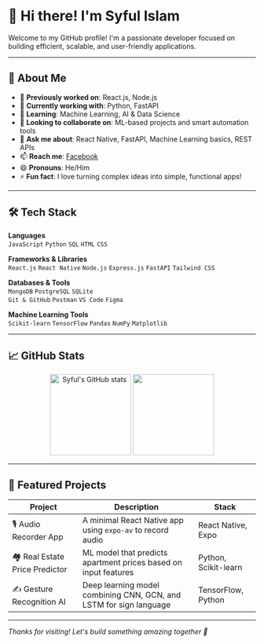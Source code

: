 # 👋 Hi there! I'm Syful Islam

Welcome to my GitHub profile! I'm a passionate developer focused on building efficient, scalable, and user-friendly applications.

---

## 🚀 About Me

- 🔭 **Previously worked on**: React.js, Node.js  
- 🌱 **Currently working with**: Python, FastAPI  
- 🤖 **Learning**: Machine Learning, AI & Data Science  
- 👯 **Looking to collaborate on**: ML-based projects and smart automation tools  
- 💬 **Ask me about**: React Native, FastAPI, Machine Learning basics, REST APIs  
- 📫 **Reach me**: [Facebook](https://www.facebook.com/profile.php?id=100078841337534)  
- 😄 **Pronouns**: He/Him  
- ⚡ **Fun fact**: I love turning complex ideas into simple, functional apps!

---

## 🛠️ Tech Stack

**Languages**  
`JavaScript` `Python` `SQL` `HTML` `CSS`

**Frameworks & Libraries**  
`React.js` `React Native` `Node.js` `Express.js` `FastAPI` `Tailwind CSS`

**Databases & Tools**  
`MongoDB` `PostgreSQL` `SQLite`  
`Git & GitHub` `Postman` `VS Code` `Figma`

**Machine Learning Tools**  
`Scikit-learn` `TensorFlow` `Pandas` `NumPy` `Matplotlib`

---

## 📈 GitHub Stats

<p align="center">
  <img src="https://github-readme-stats.vercel.app/api?username=syful151&show_icons=true&theme=radical" alt="Syful's GitHub stats" height="165">
  <img src="https://github-readme-stats.vercel.app/api/top-langs/?username=syful151&layout=compact&theme=radical" height="165">
</p>

---

## 📌 Featured Projects

| Project | Description | Stack |
|--------|-------------|--------|
| 🎙️ Audio Recorder App | A minimal React Native app using `expo-av` to record audio | React Native, Expo |
| 🏘️ Real Estate Price Predictor | ML model that predicts apartment prices based on input features | Python, Scikit-learn |
| ✍️ Gesture Recognition AI | Deep learning model combining CNN, GCN, and LSTM for sign language | TensorFlow, Python |

---

_Thanks for visiting! Let's build something amazing together 🚀_
